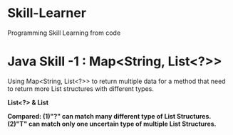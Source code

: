 # Skill-Learner
Programming Skill Learning from code

# Java Skill -1 : Map<String, List<?>>
Using Map<String, List<?>> to return multiple data for a method that need to return more List structures with different types.

<b>List<?> & List<T>

Compared: 
(1)"?" can match many different type of List Structures.
(2)"T" can match only one uncertain type of multiple List Structures.
